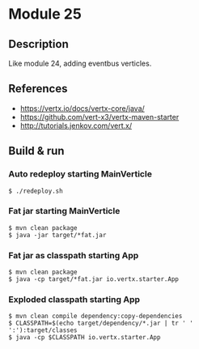 # Module 25

## Description

Like module 24, adding eventbus verticles.

## References

* https://vertx.io/docs/vertx-core/java/
* https://github.com/vert-x3/vertx-maven-starter
* http://tutorials.jenkov.com/vert.x/

## Build & run

### Auto redeploy starting MainVerticle

```
$ ./redeploy.sh
```

### Fat jar starting MainVerticle

```
$ mvn clean package
$ java -jar target/*fat.jar
```

### Fat jar as classpath starting App

```
$ mvn clean package
$ java -cp target/*fat.jar io.vertx.starter.App
```

### Exploded classpath starting App

```
$ mvn clean compile dependency:copy-dependencies
$ CLASSPATH=$(echo target/dependency/*.jar | tr ' ' ':'):target/classes
$ java -cp $CLASSPATH io.vertx.starter.App
```
